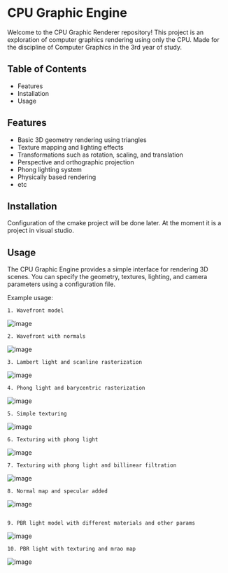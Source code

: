 # CPU Graphic Engine

Welcome to the CPU Graphic Renderer repository! This project is an exploration of computer graphics rendering using only the CPU. Made for the discipline of Computer Graphics in the 3rd year of study.

## Table of Contents

- Features
- Installation
- Usage

## Features

- Basic 3D geometry rendering using triangles
- Texture mapping and lighting effects
- Transformations such as rotation, scaling, and translation
- Perspective and orthographic projection
- Phong lighting system
- Physically based rendering
- etc

## Installation
Configuration of the cmake project will be done later. At the moment it is a project in visual studio.

## Usage

The CPU Graphic Engine provides a simple interface for rendering 3D scenes. You can specify the geometry, textures, lighting, and camera parameters using a configuration file.

Example usage:

```
1. Wavefront model
```
![image](https://github.com/IntensioT/CPU_Graphic_Renderer/assets/90414976/5a01724a-401e-4cd2-a212-7685e70f17e4)
```
2. Wavefront with normals
```
![image](https://github.com/IntensioT/CPU_Graphic_Renderer/assets/90414976/31d71cee-423f-4162-b604-05a8ccce4e1e)

```
3. Lambert light and scanline rasterization
```
![image](https://github.com/IntensioT/CPU_Graphic_Renderer/assets/90414976/6f70a67e-111b-4009-8025-f159bb01aa6e)
```
4. Phong light and barycentric rasterization
```
![image](https://github.com/IntensioT/CPU_Graphic_Renderer/assets/90414976/f4494a0e-082b-4e49-a0ea-42998a25ff6e)
```
5. Simple texturing
```
![image](https://github.com/IntensioT/CPU_Graphic_Renderer/assets/90414976/8f8e469d-6411-4f51-a098-8b727db7ed0d)
```
6. Texturing with phong light
```
![image](https://github.com/IntensioT/CPU_Graphic_Renderer/assets/90414976/3efc393a-51b3-4949-b145-4e39eea910a2)
```
7. Texturing with phong light and billinear filtration
```
![image](https://github.com/IntensioT/CPU_Graphic_Renderer/assets/90414976/f1df324d-1722-4daa-8ec6-49e820ee5fdb)
```
8. Normal map and specular added
```
![image](https://github.com/IntensioT/CPU_Graphic_Renderer/assets/90414976/3fe69c08-232b-4b4e-9533-04728f01eb7c)
```

9. PBR light model with different materials and other params
```
![image](https://github.com/IntensioT/CPU_Graphic_Renderer/assets/90414976/e0853431-7746-4d7e-bf81-47fd1e0180a3)
```
10. PBR light with texturing and mrao map
```

![image](https://github.com/IntensioT/CPU_Graphic_Renderer/assets/90414976/1f7e389b-3e7e-40a5-b890-7737bef1b3f6)

